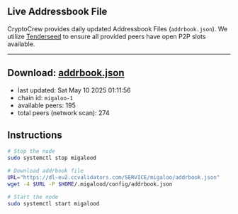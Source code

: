 ## Live Addressbook File

CryptoCrew provides daily updated Addressbook Files (`addrbook.json`). We utilize [Tenderseed](https://github.com/binaryholdings/tenderseed) to ensure all provided peers have open P2P slots available.

---
**Download: [addrbook.json](https://dl-eu2.ccvalidators.com/SERVICE/migaloo/addrbook.json)**
---

- last updated: Sat May 10 2025 01:11:56
- chain id: `migaloo-1`
- available peers: 195
- total peers (network scan): 274

## Instructions
```sh
# Stop the node
sudo systemctl stop migalood

# Download addrbook file
URL="https://dl-eu2.ccvalidators.com/SERVICE/migaloo/addrbook.json"
wget -4 $URL -P $HOME/.migalood/config/addrbook.json

# Start the node
sudo systemctl start migalood
```
